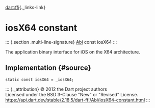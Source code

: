 [dart:ffi](../../dart-ffi/dart-ffi-library){._links-link}

iosX64 constant
===============

::: {.section .multi-line-signature}
[Abi](../abi-class) const iosX64
:::

The application binary interface for iOS on the X64 architecture.

Implementation {#source}
--------------

``` {.language-dart data-language="dart"}
static const iosX64 = _iosX64;
```

::: {._attribution}
© 2012 the Dart project authors\
Licensed under the BSD 3-Clause \"New\" or \"Revised\" License.\
<https://api.dart.dev/stable/2.18.5/dart-ffi/Abi/iosX64-constant.html>
:::
